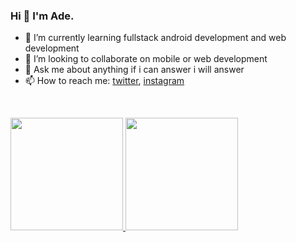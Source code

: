 ### Hi 👋 I'm Ade.  

- 🌱 I’m currently learning fullstack android development and web development
- 👯 I’m looking to collaborate on mobile or web development
- 💬 Ask me about anything if i can answer i will answer
- 📫 How to reach me: <a href="https://twitter.com/adwjntt">twitter</a>, <a href="https://instagram.com/adwjntt_?utm_medium=copy_link">instagram</a>  
<br>
<p align="left">
<a href="https://github.com/AdeeeW">
  <img height="180em" src="https://github-readme-stats-eight-theta.vercel.app/api?username=AdeeeW&show_icons=true&theme=algolia&include_all_commits=true&count_private=true"/>
  <img height="180em" src="https://github-readme-stats-eight-theta.vercel.app/api/top-langs/?username=AdeeeW&layout=compact&langs_count=8&theme=algolia"/>
</a>
</p>
